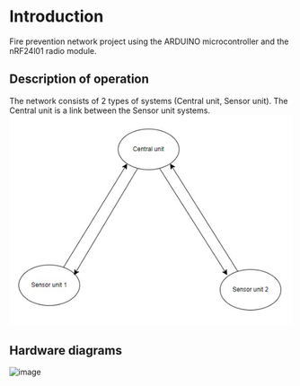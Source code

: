 # Introduction
Fire prevention network project using the ARDUINO microcontroller and the nRF24l01 radio module.

## Description of operation
The network consists of 2 types of systems (Central unit, Sensor unit). The Central unit is a link between the Sensor unit systems.
![image](https://github.com/Mikolaj-Susek/arduino-gas-sensor-system/blob/a4cc599a3511e1b173ba517c7b32697cc4c84b1c/network_diagram.jpg)


## Hardware diagrams
![image](https://raw.githubusercontent.com/Mikolaj-Susek/arduino-gas-sensor-system/main/diagram.png)
